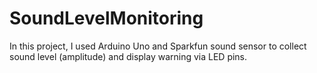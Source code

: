 # SoundLevelMonitoring
In this project, I used Arduino Uno and Sparkfun sound sensor to collect sound level (amplitude) and display warning via LED pins.

